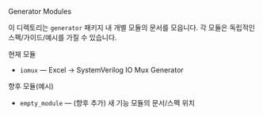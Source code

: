 Generator Modules

이 디렉토리는 `generator` 패키지 내 개별 모듈의 문서를 모읍니다. 각 모듈은 독립적인 스펙/가이드/예시를 가질 수 있습니다.

현재 모듈
- `iomux` — Excel → SystemVerilog IO Mux Generator

향후 모듈(예시)
- `empty_module` — (향후 추가) 새 기능 모듈의 문서/스펙 위치

